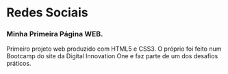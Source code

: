 # Redes Sociais 

### Minha Primeira Página WEB.

Primeiro projeto web produzido com HTML5 e CSS3. O próprio foi feito num Bootcamp do site da Digital Innovation One e faz parte de um dos desafios práticos. 